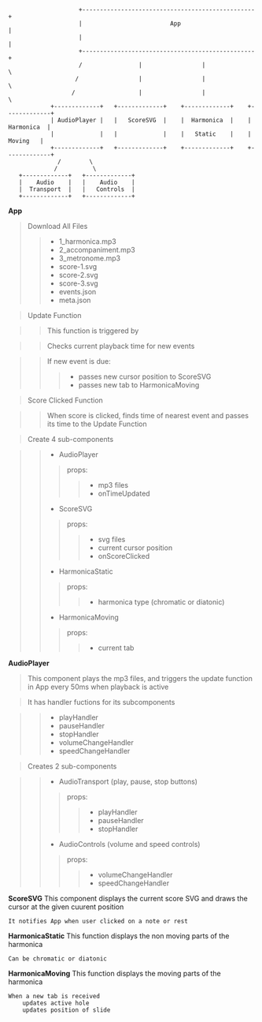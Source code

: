 

```
                    +-------------------------------------------------+
                    |                         App                     |
                    |                                                 |
                    +-------------------------------------------------+
                    /                |                 |              \
                   /                 |                 |               \
                  /                  |                 |                \
            +-------------+   +-------------+    +-------------+    +-------------+ 
            | AudioPlayer |   |   ScoreSVG  |    |  Harmonica  |    |  Harmonica  |
            |             |   |             |    |   Static    |    |    Moving   |
            +-------------+   +-------------+    +-------------+    +-------------+
              /        \       
             /          \
   +-------------+   +-------------+    
   |    Audio    |   |    Audio    |   
   |  Transport  |   |   Controls  |   
   +-------------+   +-------------+   

```

**App**
>Download All Files
>>- 1_harmonica.mp3
>>- 2_accompaniment.mp3
>>- 3_metronome.mp3
>>- score-1.svg
>>- score-2.svg
>>- score-3.svg
>>- events.json
>>- meta.json

>Update Function

>>This function is triggered by <AudioPlayer>

>>Checks current playback time for new events

>>If new event is due:
>>>- passes new cursor position to ScoreSVG
>>>- passes new tab to HarmonicaMoving

>Score Clicked Function

>>When score is clicked, finds time of nearest event and passes its time to the Update Function

>Create 4 sub-components

>>- AudioPlayer
>>>props:
>>>>- mp3 files
>>>>- onTimeUpdated
>>- ScoreSVG
>>>props:
>>>>- svg files
>>>>- current cursor position
>>>>- onScoreClicked
>>- HarmonicaStatic 
>>>props:
>>>>- harmonica type (chromatic or diatonic)
>>- HarmonicaMoving
>>>props:
>>>>- current tab

**AudioPlayer**
>This component plays the mp3 files, and triggers the update function in App every 50ms when playback is active

>It has handler fuctions for its subcomponents

>>- playHandler
>>- pauseHandler
>>- stopHandler
>>- volumeChangeHandler
>>- speedChangeHandler

>Creates 2 sub-components

>>- AudioTransport (play, pause, stop buttons)
>>>props:
>>>>- playHandler
>>>>- pauseHandler
>>>>- stopHandler
>>- AudioControls (volume and speed controls)
>>>props:
>>>>- volumeChangeHandler
>>>>- speedChangeHandler

**ScoreSVG**
    This component displays the current score SVG and draws the cursor at the given cuurent position

    It notifies App when user clicked on a note or rest   

**HarmonicaStatic**
    This function displays the non moving parts of the harmonica

    Can be chromatic or diatonic

**HarmonicaMoving**
    This function displays the moving parts of the harmonica

    When a new tab is received
        updates active hole
        updates position of slide 